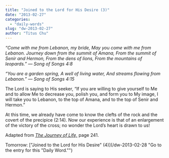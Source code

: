 ```yaml
---
title: "Joined to the Lord for His Desire (3)"
date: "2013-02-27"
categories: 
  - "daily-words"
slug: "dw-2013-02-27"
author: "Titus Chu"
---
```


_“Come with me from Lebanon, my bride,_ _May you come with me from Lebanon._ _Journey down from the summit of Amana,_ _From the summit of Senir and Hermon,_ _From the dens of lions,_ _From the mountains of leopards.”_ _— Song of Songs 4:8_

_“You are a garden spring,_ _A well of living water,_ _And streams flowing from Lebanon.”_ _— Song of Songs 4:15_

The Lord is saying to His seeker, “If you are willing to give yourself to Me and to allow Me to decrease you, polish you, and form you to My image, I will take you to Lebanon, to the top of Amana, and to the top of Senir and Hermon.”

At this time, we already have come to know the clefts of the rock and the covert of the precipice (2:14). Now our experience is that of an enlargement of the victory of the cross; no wonder the Lord’s heart is drawn to us!

Adapted from _[The Journey of Life,](/book-journey "Go to the listing for this book.")_ page 241.

Tomorrow: ["Joined to the Lord for His Desire" (4)](/dw-2013-02-28 "Go to the entry for this "Daily Word."")
